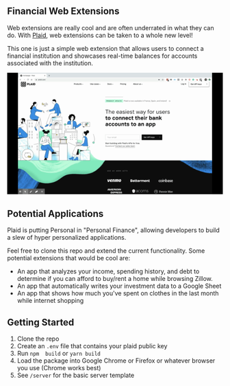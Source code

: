 ## Financial Web Extensions

Web extensions are really cool and are often underrated in what they can do. With [Plaid](https://plaid.com/), web extensions can be taken to a whole new level!

This one is just a simple web extension that allows users to connect a financial institution and showcases real-time balances for accounts associated with the institution.


![Plaid Balance Demo](demo/plaid-demo.gif)

## Potential Applications

Plaid is putting Personal in "Personal Finance", allowing developers to build a slew of hyper personalized applications.

Feel free to clone this repo and extend the current functionality. Some potential extensions that would be cool are:

* An app that analyzes your income, spending history, and debt to determine if you can afford to buy/rent a home while browsing Zillow.
* An app that automatically writes your investment data to a Google Sheet
* An app that shows how much you've spent on clothes in the last month while internet shopping

## Getting Started

1. Clone the repo
2. Create an `.env` file that contains your plaid public key
3. Run `npm  build` or `yarn build`
4. Load the package into Google Chrome or Firefox or whatever browser you use (Chrome works best)
3. See `/server` for the basic server template  

